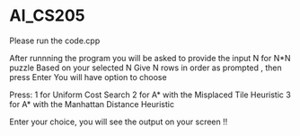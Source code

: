 # AI_CS205
Please run the code.cpp

After runnning the program you will be asked to provide the input N for N*N puzzle
Based on your selected N 
Give N rows in order as prompted , then press Enter
You will have option to choose

Press:
1 for Uniform Cost Search
2 for A* with the Misplaced Tile Heuristic
3 for A* with the Manhattan Distance Heuristic

Enter your choice, you will see the output on your screen !!

